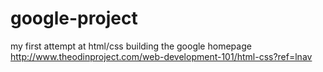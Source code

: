 # google-project
my first attempt at html/css building the google homepage
http://www.theodinproject.com/web-development-101/html-css?ref=lnav
